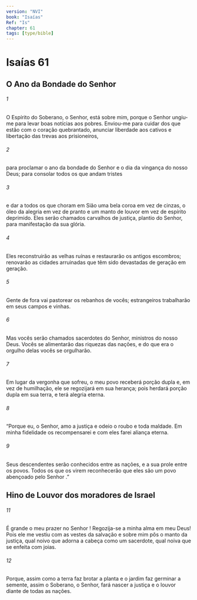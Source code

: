 ```yaml
---
version: "NVI"
book: "Isaías"
Ref: "Is"
chapter: 61
tags: [type/bible]
---
```


# Isaías 61

## O Ano da Bondade do Senhor

###### 1
O Espírito do Soberano, o Senhor, está sobre mim, porque o Senhor ungiu-me para levar boas notícias aos pobres. Enviou-me para cuidar dos que estão com o coração quebrantado, anunciar liberdade aos cativos e libertação das trevas aos prisioneiros,

###### 2 
para proclamar o ano da bondade do Senhor e o dia da vingança do nosso Deus; para consolar todos os que andam tristes

###### 3 
e dar a todos os que choram em Sião uma bela coroa em vez de cinzas, o óleo da alegria em vez de pranto e um manto de louvor em vez de espírito deprimido. Eles serão chamados carvalhos de justiça, plantio do Senhor, para manifestação da sua glória.

###### 4 
Eles reconstruirão as velhas ruínas e restaurarão os antigos escombros; renovarão as cidades arruinadas que têm sido devastadas de geração em geração.

###### 5
Gente de fora vai pastorear os rebanhos de vocês; estrangeiros trabalharão em seus campos e vinhas.

###### 6
Mas vocês serão chamados sacerdotes do Senhor, ministros do nosso Deus. Vocês se alimentarão das riquezas das nações, e do que era o orgulho delas vocês se orgulharão.

###### 7
Em lugar da vergonha que sofreu, o meu povo receberá porção dupla e, em vez de humilhação, ele se regozijará em sua herança; pois herdará porção dupla em sua terra, e terá alegria eterna.

###### 8
“Porque eu, o Senhor, amo a justiça e odeio o roubo e toda maldade. Em minha fidelidade os recompensarei e com eles farei aliança eterna.

###### 9
Seus descendentes serão conhecidos entre as nações, e a sua prole entre os povos. Todos os que os virem reconhecerão que eles são um povo abençoado pelo Senhor .”

## Hino de Louvor dos moradores de Israel

###### 11
É grande o meu prazer no Senhor ! Regozija-se a minha alma em meu Deus! Pois ele me vestiu com as vestes da salvação e sobre mim pôs o manto da justiça, qual noivo que adorna a cabeça como um sacerdote, qual noiva que se enfeita com joias.

###### 12
Porque, assim como a terra faz brotar a planta e o jardim faz germinar a semente, assim o Soberano, o Senhor, fará nascer a justiça e o louvor diante de todas as nações.
